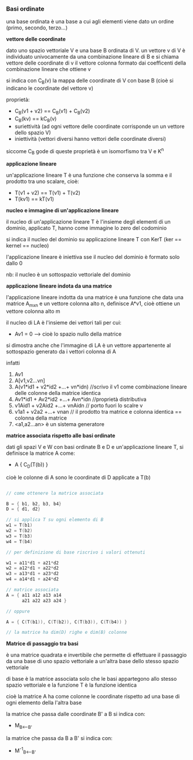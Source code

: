 ### Basi ordinate

una base ordinata è una base a cui agli elementi viene dato un ordine (primo, secondo, terzo...)

**vettore delle coordinate**

dato uno spazio vettoriale V e una base B ordinata di V. un vettore v di V è individuato univocamente da una combinazione lineare di B e si chiama vettore delle coordinate di v il vettore colonna formato dai coefficenti della combinazione lineare che ottiene v

si indica con C<sub>B</sub>(v) la mappa delle coordinate di V con base B (cioè si indicano le coordinate del vettore v)

proprietà:
* C<sub>B</sub>(v1 + v2) == C<sub>B</sub>(v1) + C<sub>B</sub>(v2)
* C<sub>B</sub>(kv) == kC<sub>B</sub>(v)
* suriettività (ad ogni vettore delle coordinate corrisponde un un vettore dello spazio V)
* iniettività (vettori diversi hanno vettori delle coordinate diversi)

siccome C<sub>B</sub> gode di queste proprietà è un isomorfismo tra V e K<sup>n</sup>


**applicazione lineare**

un'applicazione lineare T è una funzione che conserva la somma e il prodotto tra uno scalare, cioè:
* T(v1 + v2) == T(v1) + T(v2)
* T(kv1) == kT(v1)


**nucleo e immagine di un'applicazione lineare**

il nucleo di un'applicazione lineare T è l'insieme degli elementi di un dominio, applicato T, hanno come immagine lo zero del codominio

si indica il nucleo del dominio su applicazione lineare T con KerT (ker == kernel == nucleo)

l'applicazione lineare è iniettiva sse il nucleo del dominio è formato solo dallo 0

nb: il nucleo è un sottospazio vettoriale del dominio

**applicazione lineare indota da una matrice**

l'applicazione lineare indotta da una matrice è una funzione che data una matrice A<sub>mxn</sub> e un vettore colonna alto n, definisce A\*v1, cioè ottiene un vettore colonna alto m

il nucleo di LA è l'insieme dei vettori tali per cui:
* Av1 = 0 --> cioè lo spazio nullo della matrice

si dimostra anche che l'immagine di LA è un vettore appartenente al sottospazio generato da i vettori colonna di A

infatti
1. Av1
2. A\[v1,v2...vn\]
3. A(v1\*id1 + v2\*id2 +...+ vn\*idn) //scrivo il v1 come combinazione lineare delle colonne della matrice identica
4. Av1\*id1 + Av2\*id2 +...+ Avn\*idn //proprietà distributiva
5. v1Aid1 + v2Aid2 +...+ vnAidn // porto fuori lo scalre v
6. v1a1 + v2a2 +...+ vnan // il prodotto tra matrice e colonna identica == colonna della matrice
7. <a1,a2...an> è un sistema generatore 


**matrice associata rispetto alle basi ordinate**

dati gli spazi V e W con basi ordinate B e D e un'applicazione lineare T, si definisce la matrice A come:
* A { C<sub>D</sub>(T(b)) }

cioè le colonne di A sono le coordinate di D applicate a T(b)


```c++

// come ottenere la matrice associata

B = { b1, b2, b3, b4}
D = { d1, d2}

// si applica T su ogni elemento di B
w1 = T(b1)
w2 = T(b2)
w3 = T(b3)
w4 = T(b4)

// per definizione di base riscrivo i valori ottenuti

w1 = a11*d1 + a21*d2
w2 = a12*d1 + a22*d2
w3 = a13*d1 + a23*d2
w4 = a14*d1 + a24*d2

// matrice associata
A = { a11 a12 a13 a14
      a21 a22 a23 a24 }

// oppure

A = { C(T(b1)), C(T(b2)), C(T(b3)), C(T(b4)) }

// la matrice ha dim(D) righe e dim(B) colonne
```

**Matrice di passaggio tra basi**

è una matrice quadrata e invertibile che permette di effettuare il passaggio da una base di uno spazio vettoriale a un'altra base dello stesso spazio vettoriale

di base è la matrice associata solo che le basi appartegono allo stesso spazio vettoriale e la funzione T è la funzione identica

cioè la matrice A ha come colonne le coordinate rispetto ad una base di ogni elemento della l'altra base

la matrice che passa dalle coordinate B' a B si indica con:
*  M<sub>B<--B'</sub>

la matrice che passa da B a B' si indica con:
*  M<sup>-1</sup><sub>B<--B'</sub>
